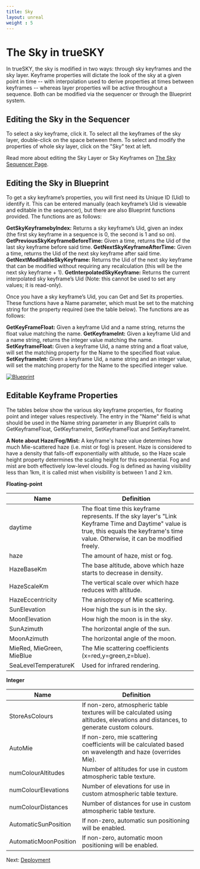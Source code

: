 ```yaml
---
title: Sky
layout: unreal
weight : 5
---
```


The Sky in trueSKY
========

In trueSKY, the sky is modified in two ways: through sky keyframes and the sky layer. Keyframe properties will dictate the look of the sky at a given point in time -- with interpolation used to derive properties at times between keyframes -- whereas layer properties will be active throughout a sequence. Both can be modified via the sequencer or through the Blueprint system.


Editing the Sky in the Sequencer
-------------------------

To select a sky keyframe, click it. To select all the keyframes of the sky layer, double-click on the space between them. To select and modify the properties of whole sky layer, click on the "Sky" text at left.

Read more about editing the Sky Layer or Sky Keyframes on [The Sky Sequencer Page](http://docs.simul.co/reference/man_8_sequencer.html).


Editing the Sky in Blueprint
-------------------------

To get a sky keyframe’s properties, you will first need its Unique ID (Uid) to identify it. This can be entered manually (each keyframe’s Uid is viewable and editable in the sequencer), but there are also Blueprint functions provided. The functions are as follows:

**GetSkyKeyframebyIndex:** Returns a sky keyframe’s Uid, given an index (the first sky keyframe in a sequence is 0, the second is 1 and so on).
**GetPreviousSkyKeyframeBeforeTime:** Given a time, returns the Uid of the last sky keyframe before said time.
**GetNextSkyKeyframeAfterTime:** Given a time, returns the Uid of the next sky keyframe after said time.
**GetNextModifiableSkyKeyframe:** Returns the Uid of the next sky keyframe that can be modified without requiring any recalculation (this will be the next sky keyframe + 1).
**GetInterpolatedSkyKeyframe:** Returns the current interpolated sky keyframe’s Uid (Note: this cannot be used to set any values; it is read-only).


Once you have a sky keyframe’s Uid, you can Get and Set its properties. These functions have a Name parameter, which must be set to the matching string for the property required (see the table below). The functions are as follows:

**GetKeyFrameFloat:** Given a keyframe Uid and a name string, returns the float value matching the name.
**GetKeyframeInt:** Given a keyframe Uid and a name string, returns the integer value matching the name.
**SetKeyframeFloat:** Given a keyframe Uid, a name string and a float value, will set the matching property for the Name to the specified float value.
**SetKeyframeInt:** Given a keyframe Uid, a name string and an integer value, will set the matching property for the Name to the specified integer value.

<a href="http://docs.simul.co/unrealengine/images/SkyBPGetSet.png"><img src="http://docs.simul.co/unrealengine/images/SkyBPGetSet.png" alt="Blueprint"/></a>


Editable Keyframe Properties
-------------------------

The tables below show the various sky keyframe properties, for floating point and integer values respectively. The entry in the "Name" field is what should be used in the Name string parameter in any Blueprint calls to GetKeyframeFloat, GetKeyframeInt, SetKeyframeFloat and SetKeyframeInt. 

**A Note about Haze/Fog/Mist:** A keyframe's haze value determines how much Mie-scattered haze (i.e. mist or fog) is present. Haze is considered to have a density that falls-off exponentially with altitude, so the Haze scale height property determines the scaling height for this exponential. Fog and mist are both effectively low-level clouds. Fog is defined as having visibility less than 1km, it is called mist when visibility is between 1 and 2 km.


**Floating-point**


Name						| 			Definition
-------------------------- | -------------------------------------------------------------
daytime  			| 	The float time this keyframe represents. If the sky layer's "Link Keyframe Time and Daytime" value is true, this equals the keyframe's time value. Otherwise, it can be modified freely.
haze					|  The amount of haze, mist or fog.
HazeBaseKm 		|The base altitude, above which haze starts to decrease in density.
HazeScaleKm | The vertical scale over which haze reduces with altitude.
HazeEccentricity|The anisotropy of Mie scattering.
SunElevation| How high the sun is in the sky.
MoonElevation| How high the moon is in the sky. 
SunAzimuth| The horizontal angle of the sun.
MoonAzimuth| The horizontal angle of the moon.
MieRed, MieGreen, MieBlue| The Mie scattering coefficients (x=red,y=green,z=blue).  
SeaLevelTemperatureK| Used for infrared rendering.


**Integer**
	

Name				|			Definition
----------------------------|----------------------------------------------------------
StoreAsColours| If non-zero, atmospheric table textures will be calculated using altitudes, elevations and distances, to generate custom colours.
AutoMie| If non-zero, mie scattering coefficients will be calculated based on wavelength and haze (overrides Mie). 
numColourAltitudes| Number of altitudes for use in custom atmospheric table texture.
numColourElevations| Number of elevations for use in custom atmospheric table texture. 
numColourDistances| Number of distances for use in custom atmospheric table texture.
AutomaticSunPosition| If non-zero, automatic sun positioning will be enabled.
AutomaticMoonPosition| If non-zero, automatic moon positioning will be enabled.


			
Next: <a href="/unrealengine/Deploy">Deployment</a>